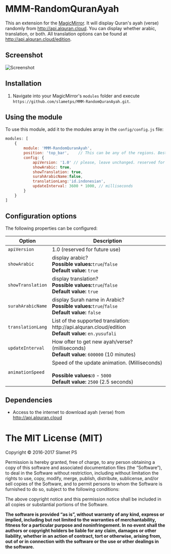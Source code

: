 # MMM-RandomQuranAyah
This an extension for the [MagicMirror](https://github.com/MichMich/MagicMirror). It will display Quran's ayah (verse) randomly from http://api.alquran.cloud. You can display whether arabic, translation, or both. All translation options can be found at http://api.alquran.cloud/edition.

## Screenshot
![Screenshot](https://raw.githubusercontent.com/slametps/MMM-RandomQuranAyah/master/screenshot.png)

## Installation
1. Navigate into your MagicMirror's `modules` folder and execute `https://github.com/slametps/MMM-RandomQuranAyah.git`.

## Using the module

To use this module, add it to the modules array in the `config/config.js` file:
````javascript
modules: [
	{
		module: 'MMM-RandomQuranAyah',
		position: 'top_bar',	// This can be any of the regions. Best result is in the top_bar/bottom_bar as ayah (verse) can take multiple lines.
		config: {
			apiVersion: '1.0' // please, leave unchanged. reserved for future use.
			showArabic: true,
			showTranslation: true,
			surahArabicName:false,
			translationLang:'id.indonesian',
			updateInterval: 3600 * 1000, // milliseconds
		}
	}
]
````

## Configuration options

The following properties can be configured:


<table width="100%">
	<!-- why, markdown... -->
	<thead>
		<tr>
			<th>Option</th>
			<th width="100%">Description</th>
		</tr>
	<thead>
	<tbody>
		<tr>
			<td><code>apiVersion</code></td>
			<td>1.0 (reserved for future use)</td>
		</tr>
		<tr>
			<td><code>showArabic</code></td>
			<td>display arabic?
				<br><b>Possible values:</b><code>true</code>/<code>false</code>
				<br><b>Default value:</b> <code>true</code>
			</td>
		</tr>
		<tr>
			<td><code>showTranslation</code></td>
			<td>display translation?
				<br><b>Possible values:</b><code>true</code>/<code>false</code>
				<br><b>Default value:</b> <code>true</code>
			</td>
		</tr>
		<tr>
			<td><code>surahArabicName</code></td>
			<td>display Surah name in Arabic?
				<br><b>Possible values:</b><code>true</code>/<code>false</code>
				<br><b>Default value:</b> <code>false</code>
			</td>
		</tr>
		<tr>
			<td><code>translationLang</code></td>
			<td>List of the supported translation: http://api.alquran.cloud/edition
				<br><b>Default value:</b> <code>en.yusufali</code>
			</td>
		</tr>
		<tr>
			<td><code>updateInterval</code></td>
			<td>How ofter to get new ayah/verse? (milliseconds)
				<br><b>Default value:</b> <code>600000</code> (10 minutes)
			</td>
		</tr>
		<tr>
			<td><code>animationSpeed</code></td>
			<td>Speed of the update animation. (Milliseconds)<br>
				<br><b>Possible values:</b><code>0</code> - <code>5000</code>
				<br><b>Default value:</b> <code>2500</code> (2.5 seconds)
			</td>
		</tr>
	</tbody>
</table>

## Dependencies
- Access to the internet to download ayah (verse) from http://api.alquran.cloud

The MIT License (MIT)
=====================

Copyright © 2016-2017 Slamet PS

Permission is hereby granted, free of charge, to any person
obtaining a copy of this software and associated documentation
files (the “Software”), to deal in the Software without
restriction, including without limitation the rights to use,
copy, modify, merge, publish, distribute, sublicense, and/or sell
copies of the Software, and to permit persons to whom the
Software is furnished to do so, subject to the following
conditions:

The above copyright notice and this permission notice shall be
included in all copies or substantial portions of the Software.

**The software is provided “as is”, without warranty of any kind, express or implied, including but not limited to the warranties of merchantability, fitness for a particular purpose and noninfringement. In no event shall the authors or copyright holders be liable for any claim, damages or other liability, whether in an action of contract, tort or otherwise, arising from, out of or in connection with the software or the use or other dealings in the software.**
